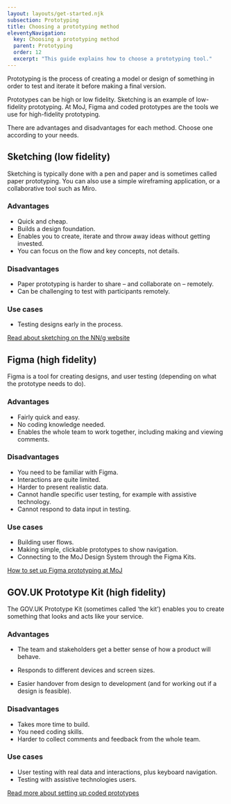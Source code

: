 ```yaml
---
layout: layouts/get-started.njk
subsection: Prototyping
title: Choosing a prototyping method
eleventyNavigation:
  key: Choosing a prototyping method
  parent: Prototyping
  order: 12
  excerpt: "This guide explains how to choose a prototyping tool."
---
```


Prototyping is the process of creating a model or design of something in order to test and iterate it before making a final version.

Prototypes can be high or low fidelity. Sketching is an example of low-fidelity prototyping. At MoJ, Figma and coded prototypes are the tools we use for high-fidelity prototyping.

There are advantages and disadvantages for each method. Choose one according to your needs.

## Sketching (low fidelity)  

Sketching is typically done with a pen and paper and is sometimes called paper prototyping. You can also use a simple wireframing application, or a collaborative tool such as Miro.

### Advantages

- Quick and cheap.  
- Builds a design foundation.
- Enables you to create, iterate and throw away ideas without getting invested.
- You can focus on the flow and key concepts, not details.

### Disadvantages

- Paper prototyping is harder to share – and collaborate on – remotely.
- Can be challenging to test with participants remotely.

### Use cases

- Testing designs early in the process.

[Read about sketching on the NN/g website](https://www.nngroup.com/articles/paper-prototyping-cutout-kit/)

## Figma (high fidelity)

Figma is a tool for creating designs, and user testing (depending on what the prototype needs to do).

### Advantages

- Fairly quick and easy.
- No coding knowledge needed.
- Enables the whole team to work together, including making and viewing comments.

### Disadvantages

- You need to be familiar with Figma.
- Interactions are quite limited.
- Harder to present realistic data.
- Cannot handle specific user testing, for example with assistive technology.
- Cannot respond to data input in testing.

### Use cases

- Building user flows.
- Making simple, clickable prototypes to show navigation.
- Connecting to the MoJ Design System through the Figma Kits.

[How to set up Figma prototyping at MoJ](/prototyping/setting-up-figma-prototypes/)

## GOV.UK Prototype Kit (high fidelity)

The GOV.UK Prototype Kit (sometimes called ‘the kit’) enables you to create something that looks and acts like your service.

### Advantages

- The team and stakeholders get a better sense of how a product will behave.
- Responds to different devices and screen sizes.

- Easier handover from design to development (and for working out if a design is feasible).

### Disadvantages

- Takes more time to build.
- You need coding skills.
- Harder to collect comments and feedback from the whole team.

### Use cases

- User testing with real data and interactions, plus keyboard navigation.
- Testing with assistive technologies users.

[Read more about setting up coded prototypes](/prototyping/setting-up-coded-prototypes/)
